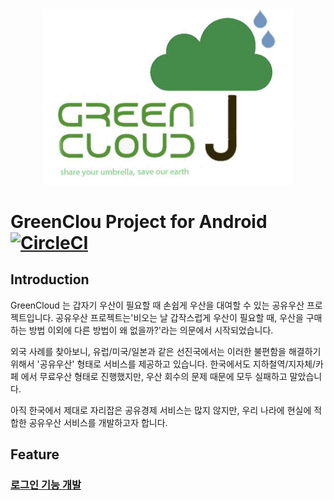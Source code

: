<center><img src="https://github.com/Green-Cloud-Project/GreenCloud/blob/master/Document/img/greencloud_logo.png" width="400" ></center>
 
# GreenClou Project for Android [![CircleCI](https://circleci.com/gh/Green-Cloud-Project/GreenCloud.svg?style=svg)](https://circleci.com/gh/Green-Cloud-Project/GreenCloud)
 
## Introduction
GreenCloud 는 갑자기 우산이 필요할 때 손쉽게 우산을 대여할 수 있는 공유우산 프로젝트입니다. 
공유우산 프로젝트는'비오는 날 갑작스럽게 우산이 필요할 때, 우산을 구매하는 방법 이외에 다른 방법이 왜 없을까?'라는 의문에서 시작되었습니다.

외국 사례를 찾아보니, 유럽/미국/일본과 같은 선진국에서는
이러한 불편함을 해결하기 위해서 '공유우산' 형태로 서비스를 제공하고 있습니다.
한국에서도 지하철역/지자체/카페 에서 무료우산 형태로 진행했지만,
우산 회수의 문제 때문에 모두 실패하고 말았습니다.

아직 한국에서 제대로 자리잡은 공유경제 서비스는 많지 않지만,
우리 나라에 현실에 적합한 공유우산 서비스를 개발하고자 합니다.

## Feature

### [로그인 기능 개발](./develop_note/Login.md)
